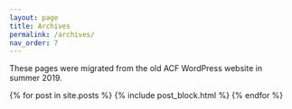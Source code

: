 ```yaml
---
layout: page
title: Archives
permalink: /archives/
nav_order: 7
---
```


These pages were migrated from the old ACF WordPress website in summer 2019.

<div class="container mx-auto px-2 py-4">
  {% for post in site.posts  %}
    {% include post_block.html %}
  {% endfor %}
</div>
